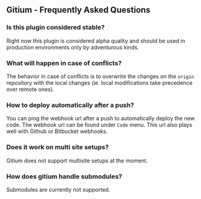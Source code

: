 ## Gitium - Frequently Asked Questions

### Is this plugin considered stable?

Right now this plugin is considered alpha quality and should be used in
production environments only by adventurous kinds.

### What will happen in case of conflicts?

The behavior in case of conflicts is to overwrite the changes on the `origin`
repository with the local changes (ie. local modifications take precedence over
remote ones).

### How to deploy automatically after a push?

You can ping the webhook url after a push to automatically deploy the new code.
The webhook url can be found under `Code` menu. This url also plays well with Github
or Bitbucket webhooks.

### Does it work on multi site setups?

Gitium does not support multisite setups at the moment.

### How does gitium handle submodules?

Submodules are currently not supported.
